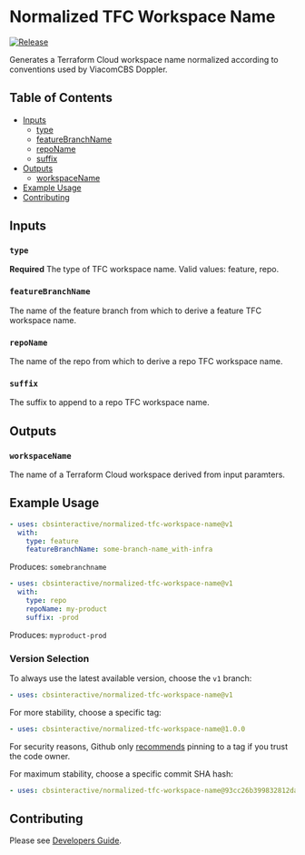 # Normalized TFC Workspace Name

[![Release][release-badge]][releases]

Generates a Terraform Cloud workspace name normalized according to conventions used by ViacomCBS Doppler.

## Table of Contents

- [Inputs](#inputs)
  - [type](#type)
  - [featureBranchName](#featurebranchname)
  - [repoName](#reponame)
  - [suffix](#suffix)
- [Outputs](#outputs)
  - [workspaceName](#workspacename)
- [Example Usage](#example-usage)
- [Contributing](#contributing)

## Inputs

### `type`

**Required** The type of TFC workspace name. Valid values: feature, repo.

### `featureBranchName`

The name of the feature branch from which to derive a feature TFC workspace name.

### `repoName`

The name of the repo from which to derive a repo TFC workspace name.

### `suffix`

The suffix to append to a repo TFC workspace name.

## Outputs

### `workspaceName`

The name of a Terraform Cloud workspace derived from input paramters.

## Example Usage

```yaml
- uses: cbsinteractive/normalized-tfc-workspace-name@v1
  with:
    type: feature
    featureBranchName: some-branch-name_with-infra
```

Produces: `somebranchname`

```yaml
- uses: cbsinteractive/normalized-tfc-workspace-name@v1
  with:
    type: repo
    repoName: my-product
    suffix: -prod
```

Produces: `myproduct-prod`

### Version Selection

To always use the latest available version, choose the `v1` branch:

```yaml
- uses: cbsinteractive/normalized-tfc-workspace-name@v1
```

For more stability, choose a specific tag:

```yaml
- uses: cbsinteractive/normalized-tfc-workspace-name@1.0.0
```

For security reasons, Github only [recommends][security-recommendation-url] pinning to a tag if you trust the code owner.

For maximum stability, choose a specific commit SHA hash:

```yaml
- uses: cbsinteractive/normalized-tfc-workspace-name@93cc26b399832812dac406b26090080664b5d1eb
```

## Contributing

Please see [Developers Guide](DEVELOPERS.md).

[release-badge]: https://img.shields.io/github/workflow/status/cbsinteractive/normalized-tfc-workspace-name/Release?label=Build&logo=github&style=flat-square
[releases]: https://github.com/cbsinteractive/normalized-tfc-workspace-name/releases
[security-recommendation-url]: https://docs.github.com/en/actions/learn-github-actions/security-hardening-for-github-actions#using-third-party-actions
